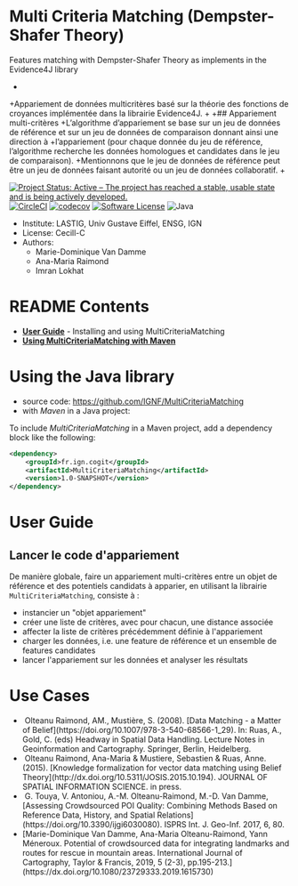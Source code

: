 # Multi Criteria Matching (Dempster-Shafer Theory)

Features matching with Dempster-Shafer Theory as implements in the Evidence4J library

+
+Appariement de données multicritères basé sur la théorie des fonctions de croyances implémentée dans la librairie Evidence4J.
+
+## Appariement multi-critères
+L’algorithme d’appariement se base sur un jeu de données de référence et sur un jeu de données de comparaison donnant ainsi une direction à 
+l’appariement (pour chaque donnée du jeu de référence, l’algorithme recherche les données homologues et candidates dans le jeu de comparaison). 
+Mentionnons que le jeu de données de référence peut être un jeu de données faisant autorité ou un jeu de données collaboratif.
+



[![Project Status: Active – The project has reached a stable, usable state and is being actively developed.](https://www.repostatus.org/badges/latest/active.svg)](https://www.repostatus.org/#active)
[![CircleCI](https://img.shields.io/circleci/project/github/umrlastig/MultiCriteriaMatching/master.svg?style=flat-square&label=CircleCI)](https://circleci.com/gh/umrlastig/MultiCriteriaMatching)
[![codecov](https://codecov.io/gh/umrlastig/MultiCriteriaMatching/branch/master/graph/badge.svg?token=pHLaV21j2O)](https://codecov.io/gh/umrlastig/MultiCriteriaMatching)
[![Software License](https://img.shields.io/badge/Licence-Cecill--C-blue.svg?style=flat)](https://github.com/umrlastig/MultiCriteriaMatching/blob/master/Licence-en.html)
![Java](https://img.shields.io/badge/java-%23ED8B00.svg?style=for-the-badge&logo=java&logoColor=white)

* Institute: LASTIG, Univ Gustave Eiffel, ENSG, IGN
* License: Cecill-C
* Authors:
	- Marie-Dominique Van Damme
	- Ana-Maria Raimond
	- Imran Lokhat


# README Contents

* [**User Guide**](#user-guide) - Installing and using MultiCriteriaMatching
* [**Using MultiCriteriaMatching with Maven**](#)


# Using the Java library
- source code: https://github.com/IGNF/MultiCriteriaMatching
- with *Maven* in a Java project:

To include *MultiCriteriaMatching* in a Maven project, add a dependency block like the following:

```xml
<dependency>
    <groupId>fr.ign.cogit</groupId>
    <artifactId>MultiCriteriaMatching</artifactId>
    <version>1.0-SNAPSHOT</version>
</dependency>
```


# User Guide

## Lancer le code d'appariement

De manière globale, faire un appariement multi-critères entre un objet de référence et des potentiels candidats à apparier, en utilisant la librairie `MultiCriteriaMatching`, consiste à :
* instancier un "objet appariement"
* créer une liste de critères, avec pour chacun, une distance associée
* affecter la liste de critères précédemment définie à l'appariement
* charger les données, i.e. une feature de référence et un ensemble de features candidates
* lancer l'appariement sur les données et analyser les résultats



# Use Cases
<ul>
<li> Olteanu Raimond, AM., Mustière, S. (2008). [Data Matching - a Matter of Belief](https://doi.org/10.1007/978-3-540-68566-1_29). In: Ruas, A., Gold, C. (eds) Headway in Spatial Data Handling. Lecture Notes in Geoinformation and Cartography. Springer, Berlin, Heidelberg. </li>
<li> Olteanu Raimond, Ana-Maria & Mustiere, Sebastien & Ruas, Anne. (2015). [Knowledge formalization for vector data matching using Belief Theory](http://dx.doi.org/10.5311/JOSIS.2015.10.194). JOURNAL OF SPATIAL INFORMATION SCIENCE. in press. </li>
<li> G. Touya, V. Antoniou, A.-M. Olteanu-Raimond, M.-D. Van Damme, [Assessing Crowdsourced POI Quality: Combining Methods Based on Reference Data, History, and Spatial Relations](https://doi.org/10.3390/ijgi6030080). ISPRS Int. J. Geo-Inf. 2017, 6, 80.  </li>
<li> [Marie-Dominique Van Damme, Ana-Maria Olteanu-Raimond, Yann Méneroux. Potential of crowdsourced data for integrating landmarks and routes for rescue in mountain areas. International Journal of Cartography, Taylor & Francis, 2019, 5 (2-3), pp.195-213.](https://dx.doi.org/10.1080/23729333.2019.1615730) </li>
</ul>


